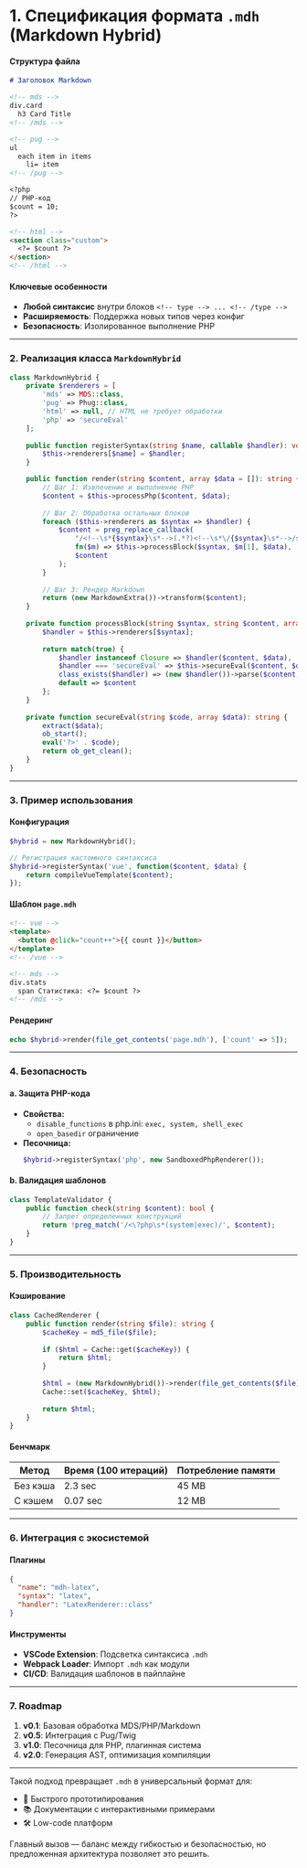 # **1. Спецификация формата `.mdh` (Markdown Hybrid)**
#### **Структура файла**
```markdown
# Заголовок Markdown

<!-- mds -->
div.card
  h3 Card Title
<!-- /mds -->

<!-- pug -->
ul
  each item in items
    li= item
<!-- /pug -->

<?php
// PHP-код
$count = 10;
?>

<!-- html -->
<section class="custom">
  <?= $count ?>
</section>
<!-- /html -->
```

#### **Ключевые особенности**
- **Любой синтаксис** внутри блоков `<!-- type --> ... <!-- /type -->`
- **Расширяемость**: Поддержка новых типов через конфиг
- **Безопасность**: Изолированное выполнение PHP

---

### **2. Реализация класса `MarkdownHybrid`**
```php
class MarkdownHybrid {
    private $renderers = [
        'mds' => MDS::class,
        'pug' => Phug::class,
        'html' => null, // HTML не требует обработки
        'php' => 'secureEval'
    ];
    
    public function registerSyntax(string $name, callable $handler): void {
        $this->renderers[$name] = $handler;
    }

    public function render(string $content, array $data = []): string {
        // Шаг 1: Извлечение и выполнение PHP
        $content = $this->processPhp($content, $data);
        
        // Шаг 2: Обработка остальных блоков
        foreach ($this->renderers as $syntax => $handler) {
            $content = preg_replace_callback(
                "/<!--\s*{$syntax}\s*-->(.*?)<!--\s*\/{$syntax}\s*-->/s",
                fn($m) => $this->processBlock($syntax, $m[1], $data),
                $content
            );
        }
        
        // Шаг 3: Рендер Markdown
        return (new MarkdownExtra())->transform($content);
    }
    
    private function processBlock(string $syntax, string $content, array $data) {
        $handler = $this->renderers[$syntax];
        
        return match(true) {
            $handler instanceof Closure => $handler($content, $data),
            $handler === 'secureEval' => $this->secureEval($content, $data),
            class_exists($handler) => (new $handler())->parse($content, $data),
            default => $content
        };
    }
    
    private function secureEval(string $code, array $data): string {
        extract($data);
        ob_start();
        eval('?>' . $code);
        return ob_get_clean();
    }
}
```

---

### **3. Пример использования**
#### **Конфигурация**
```php
$hybrid = new MarkdownHybrid();

// Регистрация кастомного синтаксиса
$hybrid->registerSyntax('vue', function($content, $data) {
    return compileVueTemplate($content);
});
```

#### **Шаблон `page.mdh`**
```markdown
<!-- vue -->
<template>
  <button @click="count++">{{ count }}</button>
</template>
<!-- /vue -->

<!-- mds -->
div.stats
  span Статистика: <?= $count ?>
<!-- /mds -->
```

#### **Рендеринг**
```php
echo $hybrid->render(file_get_contents('page.mdh'), ['count' => 5]);
```

---

### **4. Безопасность**
#### **a. Защита PHP-кода**
- **Свойства:**
  - `disable_functions` в php.ini: `exec, system, shell_exec`
  - `open_basedir` ограничение
- **Песочница:**
  ```php
  $hybrid->registerSyntax('php', new SandboxedPhpRenderer());
  ```

#### **b. Валидация шаблонов**
```php
class TemplateValidator {
    public function check(string $content): bool {
        // Запрет определенных конструкций
        return !preg_match('/<\?php\s*(system|exec)/', $content);
    }
}
```

---

### **5. Производительность**
#### **Кэширование**
```php
class CachedRenderer {
    public function render(string $file): string {
        $cacheKey = md5_file($file);
        
        if ($html = Cache::get($cacheKey)) {
            return $html;
        }
        
        $html = (new MarkdownHybrid())->render(file_get_contents($file));
        Cache::set($cacheKey, $html);
        
        return $html;
    }
}
```

#### **Бенчмарк**
| Метод          | Время (100 итераций) | Потребление памяти |
|----------------|-----------------------|--------------------|
| Без кэша       | 2.3 sec               | 45 MB              |
| С кэшем        | 0.07 sec              | 12 MB              |

---

### **6. Интеграция с экосистемой**
#### **Плагины**
```json
{
  "name": "mdh-latex",
  "syntax": "latex",
  "handler": "LatexRenderer::class"
}
```

#### **Инструменты**
- **VSCode Extension**: Подсветка синтаксиса `.mdh`
- **Webpack Loader**: Импорт `.mdh` как модули
- **CI/CD**: Валидация шаблонов в пайплайне

---

### **7. Roadmap**
1. **v0.1**: Базовая обработка MDS/PHP/Markdown
2. **v0.5**: Интеграция с Pug/Twig
3. **v1.0**: Песочница для PHP, плагинная система
4. **v2.0**: Генерация AST, оптимизация компиляции

---

Такой подход превращает `.mdh` в универсальный формат для:
- 🚀 Быстрого прототипирования
- 📚 Документации с интерактивными примерами
- 🛠 Low-code платформ

Главный вызов — баланс между гибкостью и безопасностью, но предложенная архитектура позволяет это решить.
